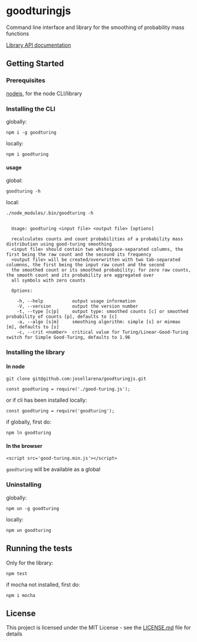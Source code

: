 # goodturingjs

Command line interface and library for the smoothing of probability mass functions

[Library API documentation](goodturingjs.github.io)

## Getting Started

### Prerequisites

[nodejs](https://nodejs.org/en/download/), for the node CLI/library

### Installing the CLI

globally:

```
npm i -g goodturing
```
locally:

```
npm i goodturing
```
#### usage 

global:

```
goodturing -h
```

local:

```
./node_modules/.bin/goodturing -h
```

```

  Usage: goodturing <input file> <output file> [options]

  recalculates counts and count probabilities of a probability mass distribution using good-turing smoothing
  <input file> should contain two whitespace-separated columns, the first being the raw count and the secound its frequency
  <output file> will be created/overwritten with two tab-separated columnns, the first being the input raw count and the second
  the smoothed count or its smoothed probability; for zero raw counts, the smooth count and its probability are aggregated over
  all symbols with zero counts

  Options:

    -h, --help           output usage information
    -V, --version        output the version number
    -t, --type [c|p]     output type: smoothed counts [c] or smoothed probability of counts [p], defaults to [c]
    -a, --algo [s|m]     smoothing algorithm: simple [s] or minmax [m], defaults to [s]
    -c, --crit <number>  critical value for Turing/Linear-Good-Turing switch for Simple Good-Turing, defaults to 1.96
```

### Installing the library

#### In node

```
git clone git@github.com:josellarena/goodturingjs.git
```
```
const goodturing = require('./good-turing.js');
```
or if cli  has been installed locally:
```
const goodturing = require('goodturing');
```
if globally, first do:

```
npm ln goodturing
```

#### In the browser

```
<script src='good-turing.min.js'></script>
```
`goodturing` will be available as a global
 

### Uninstalling

globally:

```
npm un -g goodturing
```
locally:

```
npm un goodturing
```

## Running the tests

Only for the library:
```
npm test
``` 
if mocha not installed, first do:
```
npm i mocha 
```
## License

This project is licensed under the MIT License - see the [LICENSE.md](LICENSE.md) file for details